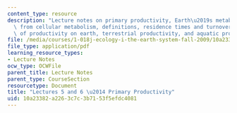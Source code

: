 ```yaml
---
content_type: resource
description: "Lecture notes on primary productivity, Earth\u2019s metabolism emerges\
  \ from cellular metabolism, definitions, residence times and turnover rate, distribution\
  \ of productivity on earth, terrestrial productivity, and aquatic productivity."
file: /media/courses/1-018j-ecology-i-the-earth-system-fall-2009/10a23382a2263c7c3b7153f5efdc4081_MIT1_018JF09_Lec05.pdf
file_type: application/pdf
learning_resource_types:
- Lecture Notes
ocw_type: OCWFile
parent_title: Lecture Notes
parent_type: CourseSection
resourcetype: Document
title: "Lectures 5 and 6 \u2014 Primary Productivity"
uid: 10a23382-a226-3c7c-3b71-53f5efdc4081
---
```

